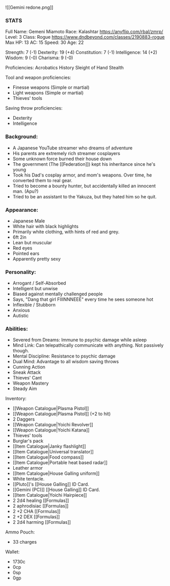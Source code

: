 ![[Gemini redone.png]]
### STATS
Full Name: Gemeni Miamoto
Race: Kalashtar
	https://anyflip.com/rbal/zmrp/
Level: 3
Class: Rogue
	https://www.dndbeyond.com/classes/2190883-rogue
Max HP: 13
AC: 15
Speed: 30 
Age: 22

Strength: 7 (-1)
Dexterity: 19 (+4)
Constitution: 7 (-1)
Intelligence: 14 (+2)
Wisdom: 9 (-0)
Charisma: 9 (-0)

Proficiencies:
	Acrobatics
	History
	Sleight of Hand
	Stealth

Tool and weapon proficiencies:
- Finesse weapons (Simple or martial)
- Light weapons (Simple or martial)
- Thieves' tools

Saving throw proficiencies:
- Dexterity
- Intelligence

### Background:
- A Japanese YouTube streamer who dreams of adventure
- His parents are extremely rich streamer cosplayers
- Some unknown force burned their house down
- The government (The [[Federation]]) kept his inheritance since he's young
- Took his Dad's cosplay armor, and mom's weapons. Over time, he converted them to real gear.
- Tried to become a bounty hunter, but accidentally killed an innocent man. (Apu?)
- Tried to be an assistant to the Yakuza, but they hated him so he quit. 

### Appearance:
- Japanese Male
- White hair with black highlights
- Primarily white clothing, with hints of red and grey. 
- 6ft 2in
- Lean but muscular
- Red eyes
- Pointed ears
- Apparently pretty sexy

### Personality:
- Arrogant / Self-Absorbed 
- Intelligent but unwise
- Biased against mentally challenged people
- Says, "Dang that girl FIIINNNEEE" every time he sees someone hot
- Inflexible / Stubborn
- Anxious
- Autistic

### Abilities:
- Severed from Dreams: Immune to psychic damage while asleep
- Mind Link: Can telepathically communicate with anything. Not passively though.
- Mental Discipline: Resistance to psychic damage
- Dual Mind: Advantage to all wisdom saving throws
- Cunning Action
- Sneak Attack
- Thieves' Cant
- Weapon Mastery
- Steady Aim

Inventory:
- [[Weapon Catalogue|Plasma Pistol]]
- [[Weapon Catalogue|Plasma Pistol]] (+2 to hit)
- 2 Daggers
- [[Weapon Catalogue|Yoichi Revolver]]
- [[Weapon Catalogue|Yoichi Katana]]
- Thieves' tools
- Burglar's pack
- [[Item Catalogue|Janky flashlight]]
- [[Item Catalogue|Universal translator]]
- [[Item Catalogue|Food compass]]
- [[Item Catalogue|Portable heat based radar]]
- Leather armor
- [[Item Catalogue|House Galling uniform]]
- White tentacle. 
- [[Pluto]]'s [[House Galling]] ID Card. 
- [[Gemini (PC)]] [[House Galling]] ID Card.
- [[Item Catalogue|Yoichi Hairpiece]]
- 2 2d4 healing [[Formulas]]
- 2 aphrodisiac [[Formulas]]
- 2 +2 CHA [[Formulas]]
- 2 +2 DEX [[Formulas]]
- 2 2d4 harming [[Formulas]]

Ammo Pouch:
- 33 charges

Wallet:
- 1730c
- 0cp
- 0sp
- 0gp